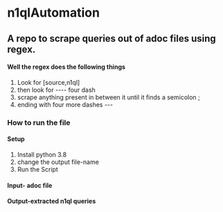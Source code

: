 # n1qlAutomation

## A repo to scrape queries out of adoc files using regex.

#### Well the regex does the following things
1. Look for [source,n1ql]
2. then look for ---- four dash
3. scrape anything present in between it until it finds a semicolon ;
4. ending with four more dashes ---


### How to run the file 
#### Setup 
1. Install python 3.8 
2. change the output file-name
3. Run the Script
 
#### Input- adoc file 
#### Output-extracted n1ql queries
